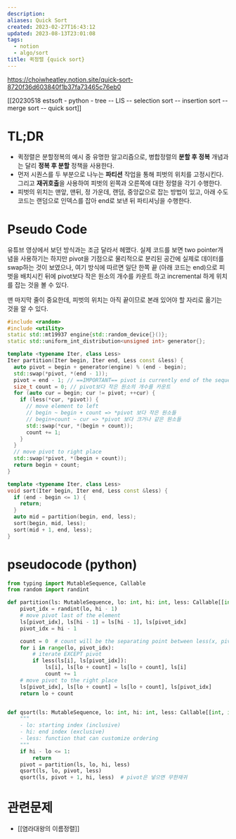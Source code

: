 ```yaml
---
description:
aliases: Quick Sort
created: 2023-02-27T16:43:12
updated: 2023-08-13T23:01:08
tags:
  - notion
  - algo/sort
title: 퀵정렬 {quick sort}
---
```

<https://choiwheatley.notion.site/quick-sort-8720f36d603840f1b37fa73465c76eb0>

[[20230518 estsoft - python - tree -- LIS -- selection sort -- insertion sort -- merge sort -- quick sort]]

# TL;DR

- 퀵정렬은 분할정복의 예시 중 유명한 알고리즘으로, 병합정렬의 **분할 후 정복** 개념과는 달리 **정복 후 분할** 정책을 사용한다.
- 먼저 시퀀스를 두 부분으로 나누는 **파티션** 작업을 통해 피벗의 위치를 고정시킨다. 그리고 **재귀호출**을 사용하여 피벗의 왼쪽과 오른쪽에 대한 정렬을 각기 수행한다.
- 피벗의 위치는 맨앞, 맨뒤, 정 가운데, 랜덤, 중앙값으로 잡는 방법이 있고, 아래 수도코드는 랜덤으로 인덱스를 잡아 end로 보낸 뒤 파티셔닝을 수행한다.

# Pseudo Code

유튜브 영상에서 보던 방식과는 조금 달라서 헤맸다. 실제 코드를 보면 two pointer개념을 사용하기는 하지만 pivot을 기점으로 물리적으로 분리된 공간에 실제로 데이터를 swap하는 것이 보였으나, 여기 방식에 따르면 일단 한쪽 끝 (아래 코드는 end)으로 피벗을 배치시킨 뒤에 pivot보다 작은 원소의 개수를 카운트 하고 incremental 하게 위치를 잡는 것을 볼 수 있다.

맨 마지막 줄이 중요한데, 피벗의 위치는 아직 끝이므로 본래 있어야 할 자리로 옮기는 것을 알 수 있다.

```c++
#include <random>
#include <utility>
static std::mt19937 engine{std::random_device{}()};
static std::uniform_int_distribution<unsigned int> generator{};

template <typename Iter, class Less>
Iter partition(Iter begin, Iter end, Less const &less) {
  auto pivot = begin + generator(engine) % (end - begin);
  std::swap(*pivot, *(end - 1));
  pivot = end - 1; // ==IMPORTANT== pivot is currently end of the sequence
  size_t count = 0; // pivot보다 작은 원소의 개수를 카운트
  for (auto cur = begin; cur != pivot; ++cur) {
    if (less(*cur, *pivot)) {
      // move element to left
	  // begin ~ begin + count => *pivot 보다 작은 원소들
	  // begin+count ~ cur => *pivot 보다 크거나 같은 원소들
      std::swap(*cur, *(begin + count));
      count += 1;
    }
  }
  // move pivot to right place
  std::swap(*pivot, *(begin + count));
  return begin + count;
}
```

```c++
template <typename Iter, class Less>
void sort(Iter begin, Iter end, Less const &less) {
  if (end - begin <= 1) {
    return;
  }
  auto mid = partition(begin, end, less);
  sort(begin, mid, less);
  sort(mid + 1, end, less);
}
```

# pseudocode (python)

```python
from typing import MutableSequence, Callable
from random import randint

def partition(ls: MutableSequence, lo: int, hi: int, less: Callable[[int, int], bool]):
    pivot_idx = randint(lo, hi - 1)
    # move pivot last of the element
    ls[pivot_idx], ls[hi - 1] = ls[hi - 1], ls[pivot_idx]
    pivot_idx = hi - 1

    count = 0  # count will be the separating point between less(x, pivot) and other
    for i in range(lo, pivot_idx):
        # iterate EXCEPT pivot
        if less(ls[i], ls[pivot_idx]):
            ls[i], ls[lo + count] = ls[lo + count], ls[i]
            count += 1
    # move pivot to the right place
    ls[pivot_idx], ls[lo + count] = ls[lo + count], ls[pivot_idx]
    return lo + count


def qsort(ls: MutableSequence, lo: int, hi: int, less: Callable[[int, int], bool]):
    """
    - lo: starting index (inclusive)
    - hi: end index (exclusive)
    - less: function that can customize ordering
    """
    if hi - lo <= 1:
        return
    pivot = partition(ls, lo, hi, less)
    qsort(ls, lo, pivot, less)
    qsort(ls, pivot + 1, hi, less)  # pivot은 넣으면 무한재귀
```

# 관련문제

- [[염라대왕의 이름정렬]]
